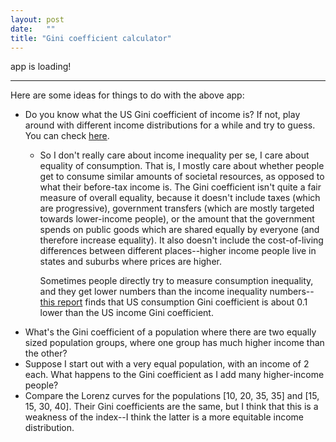 ```yaml
---
layout: post
date:   ""
title: "Gini coefficient calculator"
---
```

<script src="https://bshlgrs.github.io/economics-demos/build/bundle.js"></script>


<div class="react-demo" data-demo-name="gini-demo">
  app is loading!
</div>

<script defer>
  loadAllDemos();
</script>

----

Here are some ideas for things to do with the above app:

- Do you know what the US Gini coefficient of income is? If not, play around with different income distributions for a while and try to guess. You can check [here](http://data.worldbank.org/indicator/SI.POV.GINI?end=2013&locations=US&start=1986&view=chart&year_high_desc=false).
  - So I don't really care about income inequality per se, I care about equality of consumption. That is, I mostly care about whether people get to consume similar amounts of societal resources, as opposed to what their before-tax income is. The Gini coefficient isn't quite a fair measure of overall equality, because it doesn't include taxes (which are progressive), government transfers (which are mostly targeted towards lower-income people), or the amount that the government spends on public goods which are shared equally by everyone (and therefore increase equality). It also doesn't include the cost-of-living differences between different places--higher income people live in states and suburbs where prices are higher.

    Sometimes people directly try to measure consumption inequality, and they get lower numbers than the income inequality numbers--[this report](http://gini-research.org/system/uploads/443/original/US.pdf?1370077377) finds that US consumption Gini coefficient is about 0.1 lower than the US income Gini coefficient.
- What's the Gini coefficient of a population where there are two equally sized population groups, where one group has much higher income than the other?
- Suppose I start out with a very equal population, with an income of 2 each. What happens to the Gini coefficient as I add many higher-income people?
- Compare the Lorenz curves for the populations [10, 20, 35, 35] and [15, 15, 30, 40]. Their Gini coefficients are the same, but I think that this is a weakness of the index--I think the latter is a more equitable income distribution.

